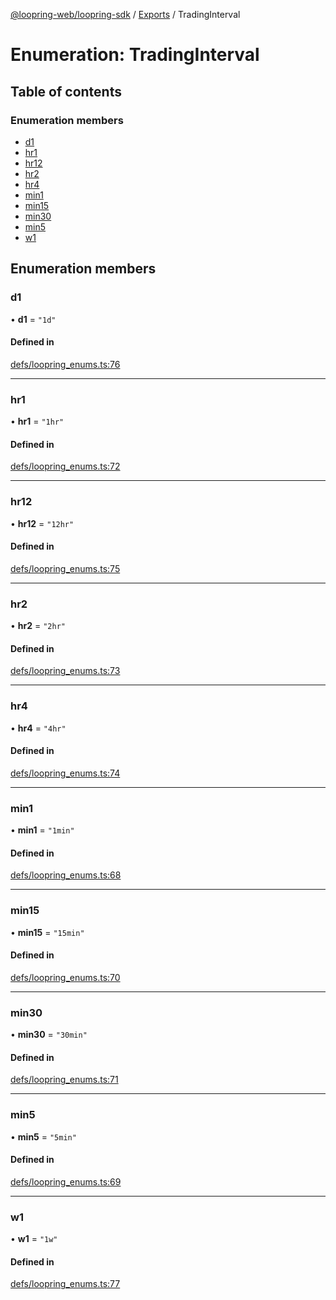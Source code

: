[@loopring-web/loopring-sdk](../README.md) / [Exports](../modules.md) / TradingInterval

# Enumeration: TradingInterval

## Table of contents

### Enumeration members

- [d1](TradingInterval.md#d1)
- [hr1](TradingInterval.md#hr1)
- [hr12](TradingInterval.md#hr12)
- [hr2](TradingInterval.md#hr2)
- [hr4](TradingInterval.md#hr4)
- [min1](TradingInterval.md#min1)
- [min15](TradingInterval.md#min15)
- [min30](TradingInterval.md#min30)
- [min5](TradingInterval.md#min5)
- [w1](TradingInterval.md#w1)

## Enumeration members

### d1

• **d1** = `"1d"`

#### Defined in

[defs/loopring_enums.ts:76](https://github.com/Loopring/loopring_sdk/blob/b7df545/src/defs/loopring_enums.ts#L76)

___

### hr1

• **hr1** = `"1hr"`

#### Defined in

[defs/loopring_enums.ts:72](https://github.com/Loopring/loopring_sdk/blob/b7df545/src/defs/loopring_enums.ts#L72)

___

### hr12

• **hr12** = `"12hr"`

#### Defined in

[defs/loopring_enums.ts:75](https://github.com/Loopring/loopring_sdk/blob/b7df545/src/defs/loopring_enums.ts#L75)

___

### hr2

• **hr2** = `"2hr"`

#### Defined in

[defs/loopring_enums.ts:73](https://github.com/Loopring/loopring_sdk/blob/b7df545/src/defs/loopring_enums.ts#L73)

___

### hr4

• **hr4** = `"4hr"`

#### Defined in

[defs/loopring_enums.ts:74](https://github.com/Loopring/loopring_sdk/blob/b7df545/src/defs/loopring_enums.ts#L74)

___

### min1

• **min1** = `"1min"`

#### Defined in

[defs/loopring_enums.ts:68](https://github.com/Loopring/loopring_sdk/blob/b7df545/src/defs/loopring_enums.ts#L68)

___

### min15

• **min15** = `"15min"`

#### Defined in

[defs/loopring_enums.ts:70](https://github.com/Loopring/loopring_sdk/blob/b7df545/src/defs/loopring_enums.ts#L70)

___

### min30

• **min30** = `"30min"`

#### Defined in

[defs/loopring_enums.ts:71](https://github.com/Loopring/loopring_sdk/blob/b7df545/src/defs/loopring_enums.ts#L71)

___

### min5

• **min5** = `"5min"`

#### Defined in

[defs/loopring_enums.ts:69](https://github.com/Loopring/loopring_sdk/blob/b7df545/src/defs/loopring_enums.ts#L69)

___

### w1

• **w1** = `"1w"`

#### Defined in

[defs/loopring_enums.ts:77](https://github.com/Loopring/loopring_sdk/blob/b7df545/src/defs/loopring_enums.ts#L77)
